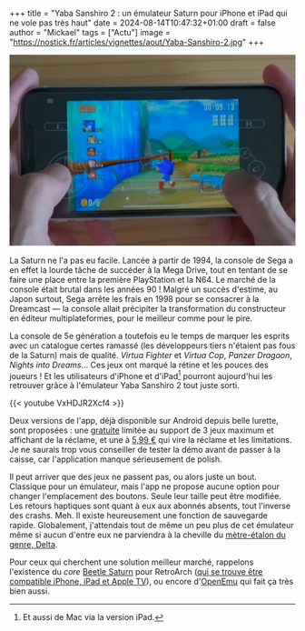 +++
title = "Yaba Sanshiro 2 : un émulateur Saturn pour iPhone et iPad qui ne vole pas très haut"
date = 2024-08-14T10:47:32+01:00
draft = false
author = "Mickael"
tags = ["Actu"]
image = "https://nostick.fr/articles/vignettes/aout/Yaba-Sanshiro-2.jpg"
+++

![Yaba Sanshiro 2](Yaba-Sanshiro-2.jpg "© Devmiyax")

La Saturn ne l'a pas eu facile. Lancée à partir de 1994, la console de Sega a en effet la lourde tâche de succéder à la Mega Drive, tout en tentant de se faire une place entre la première PlayStation et la N64. Le marché de la console était brutal dans les années 90 ! Malgré un succès d'estime, au Japon surtout, Sega arrête les frais en 1998 pour se consacrer à la Dreamcast — la console allait précipiter la transformation du constructeur en éditeur multiplateformes, pour le meilleur comme pour le pire.

La console de 5e génération a toutefois eu le temps de marquer les esprits avec un catalogue certes ramassé (les développeurs tiers n'étaient pas fous de la Saturn) mais de qualité. *Virtua Fighter* et *Virtua Cop*, *Panzer Dragoon*, *Nights into Dreams*… Ces jeux ont marqué la rétine et les pouces des joueurs ! Et les utilisateurs d'iPhone et d'iPad[^1] pourront aujourd'hui les retrouver grâce à l'émulateur Yaba Sanshiro 2 tout juste sorti.

{{< youtube VxHDJR2Xcf4 >}} 

Deux versions de l'app, déjà disponible sur Android depuis belle lurette, sont proposées : une [gratuite](https://apps.apple.com/fr/app/yaba-sanshiro-2-lite/id6630365688?l=zh-Hant-TW) limitée au support de 3 jeux maximum et affichant de la réclame, et une à [5,99 €](https://apps.apple.com/fr/app/yaba-sanshiro-2/id1549144351) qui vire la réclame et les limitations. Je ne saurais trop vous conseiller de tester la démo avant de passer à la caisse, car l'application manque sérieusement de polish.

Il peut arriver que des jeux ne passent pas, ou alors juste un bout. Classique pour un émulateur, mais l'app ne propose aucune option pour changer l'emplacement des boutons. Seule leur taille peut être modifiée. Les retours haptiques sont quant à eux aux abonnés absents, tout l'inverse des crashs. Meh. Il existe heureusement une fonction de sauvegarde rapide. Globalement, j'attendais tout de même un peu plus de cet émulateur même si aucun d'entre eux ne parviendra à la cheville du [mètre-étalon du genre, Delta](https://nostick.fr/articles/2024/avril/1904-comment-installer-et-utiliser-delta/).

Pour ceux qui cherchent une solution meilleur marché, rappelons l'existence du *core* [Beetle Saturn](https://docs.libretro.com/library/beetle_saturn/) pour RetroArch ([qui se trouve être compatible iPhone, iPad et Apple TV](https://nostick.fr/articles/2024/mai/1705-apple-tv-retroarch/)), ou encore d'[OpenEmu](https://openemu.org) qui fait ça très bien aussi.

[^1]: Et aussi de Mac via la version iPad.